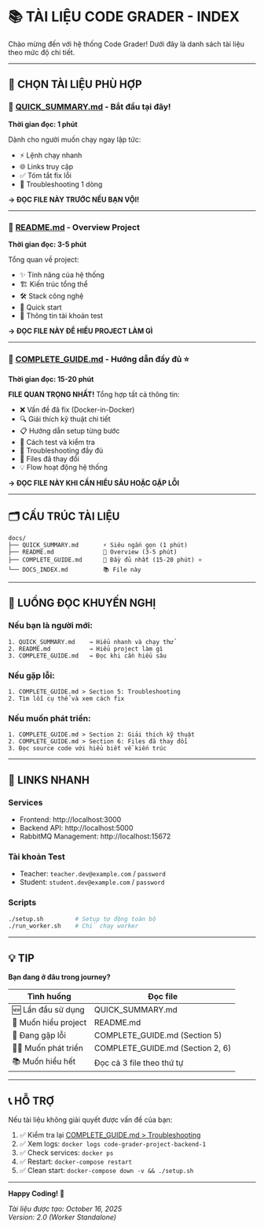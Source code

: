 # 📚 TÀI LIỆU CODE GRADER - INDEX

Chào mừng đến với hệ thống Code Grader! Dưới đây là danh sách tài liệu theo mức độ chi tiết.

---

## 📖 CHỌN TÀI LIỆU PHÙ HỢP

### 🚀 [QUICK_SUMMARY.md](./QUICK_SUMMARY.md) - Bắt đầu tại đây!
**Thời gian đọc: 1 phút**

Dành cho người muốn chạy ngay lập tức:
- ⚡ Lệnh chạy nhanh
- 🌐 Links truy cập
- ✅ Tóm tắt fix lỗi
- 🔧 Troubleshooting 1 dòng

**→ ĐỌC FILE NÀY TRƯỚC NẾU BẠN VỘI!**

---

### 📘 [README.md](./README.md) - Overview Project
**Thời gian đọc: 3-5 phút**

Tổng quan về project:
- ✨ Tính năng của hệ thống
- 🏗️ Kiến trúc tổng thể
- 🛠️ Stack công nghệ
- 🚀 Quick start
- 👥 Thông tin tài khoản test

**→ ĐỌC FILE NÀY ĐỂ HIỂU PROJECT LÀM GÌ**

---

### 📕 [COMPLETE_GUIDE.md](./COMPLETE_GUIDE.md) - Hướng dẫn đầy đủ ⭐
**Thời gian đọc: 15-20 phút**

**FILE QUAN TRỌNG NHẤT!** Tổng hợp tất cả thông tin:
- ❌ Vấn đề đã fix (Docker-in-Docker)
- 🔍 Giải thích kỹ thuật chi tiết
- 📋 Hướng dẫn setup từng bước
- 🧪 Cách test và kiểm tra
- 🔧 Troubleshooting đầy đủ
- 📝 Files đã thay đổi
- 💡 Flow hoạt động hệ thống

**→ ĐỌC FILE NÀY KHI CẦN HIỂU SÂU HOẶC GẶP LỖI**

---

## 🗂️ CẤU TRÚC TÀI LIỆU

```
docs/
├── QUICK_SUMMARY.md       ⚡ Siêu ngắn gọn (1 phút)
├── README.md              📘 Overview (3-5 phút)
├── COMPLETE_GUIDE.md      📕 Đầy đủ nhất (15-20 phút) ⭐
└── DOCS_INDEX.md          📚 File này
```

---

## 🎯 LUỒNG ĐỌC KHUYẾN NGHỊ

### Nếu bạn là người mới:
```
1. QUICK_SUMMARY.md    → Hiểu nhanh và chạy thử
2. README.md           → Hiểu project làm gì
3. COMPLETE_GUIDE.md   → Đọc khi cần hiểu sâu
```

### Nếu gặp lỗi:
```
1. COMPLETE_GUIDE.md > Section 5: Troubleshooting
2. Tìm lỗi cụ thể và xem cách fix
```

### Nếu muốn phát triển:
```
1. COMPLETE_GUIDE.md > Section 2: Giải thích kỹ thuật
2. COMPLETE_GUIDE.md > Section 6: Files đã thay đổi
3. Đọc source code với hiểu biết về kiến trúc
```

---

## 🔗 LINKS NHANH

### Services
- Frontend: http://localhost:3000
- Backend API: http://localhost:5000
- RabbitMQ Management: http://localhost:15672

### Tài khoản Test
- Teacher: `teacher.dev@example.com` / `password`
- Student: `student.dev@example.com` / `password`

### Scripts
```bash
./setup.sh         # Setup tự động toàn bộ
./run_worker.sh    # Chỉ chạy worker
```

---

## 💡 TIP

**Bạn đang ở đâu trong journey?**

| Tình huống | Đọc file |
|------------|----------|
| 🆕 Lần đầu sử dụng | QUICK_SUMMARY.md |
| 🤔 Muốn hiểu project | README.md |
| 🔧 Đang gặp lỗi | COMPLETE_GUIDE.md (Section 5) |
| 👨‍💻 Muốn phát triển | COMPLETE_GUIDE.md (Section 2, 6) |
| 📚 Muốn hiểu hết | Đọc cả 3 file theo thứ tự |

---

## 📞 HỖ TRỢ

Nếu tài liệu không giải quyết được vấn đề của bạn:

1. ✅ Kiểm tra lại [COMPLETE_GUIDE.md > Troubleshooting](./COMPLETE_GUIDE.md#5-troubleshooting)
2. ✅ Xem logs: `docker logs code-grader-project-backend-1`
3. ✅ Check services: `docker ps`
4. ✅ Restart: `docker-compose restart`
5. ✅ Clean start: `docker-compose down -v && ./setup.sh`

---

**Happy Coding! 🎉**

*Tài liệu được tạo: October 16, 2025*  
*Version: 2.0 (Worker Standalone)*
